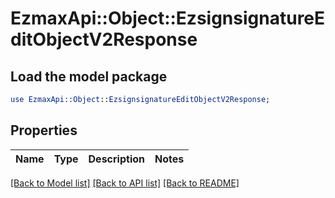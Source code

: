 # EzmaxApi::Object::EzsignsignatureEditObjectV2Response

## Load the model package
```perl
use EzmaxApi::Object::EzsignsignatureEditObjectV2Response;
```

## Properties
Name | Type | Description | Notes
------------ | ------------- | ------------- | -------------

[[Back to Model list]](../README.md#documentation-for-models) [[Back to API list]](../README.md#documentation-for-api-endpoints) [[Back to README]](../README.md)


